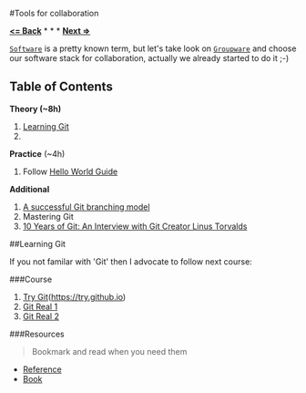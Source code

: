 #Tools for collaboration 

**[<= Back](learning-principles.md)**		*	*	*	**[Next =>](tools-for-development.md)**

[`Software`](http://wikipedia.com/software) is a pretty known term, but let's take look on [`Groupware`](http://wikipedia.com/groupware) and choose our software stack for collaboration, actually we already started to do it ;-)

## Table of Contents

**Theory (~8h)**

1. [Learning Git](#learning-git)
1. 

**Practice** (~4h)

1. Follow [Hello World Guide]( https://guides.github.com/activities/hello-world/)

**Additional**


1. [A successful Git branching model](http://nvie.com/posts/a-successful-git-branching-model/)
1. Mastering Git
1. [10 Years of Git: An Interview with Git Creator Linus Torvalds](https://www.linux.com/news/featured-blogs/185-jennifer-cloer/821541-10-years-of-git-an-interview-with-git-creator-linus-torvalds)




##Learning Git

If you not familar with 'Git' then I advocate to follow next course:

###Course

1. [Try Git](~30m)(https://try.github.io)
1. [Git Real 1](https://www.codeschool.com/courses/git-real) 
1. [Git Real 2](https://www.codeschool.com/courses/git-real-2)

###Resources

> Bookmark and read when you need them

* [Reference](http://git-scm.com/docs)
* [Book](http://git-scm.com/book)


